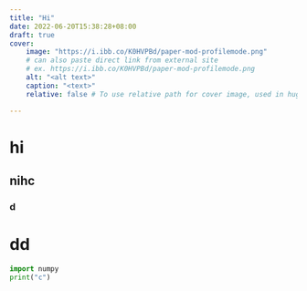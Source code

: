 ```yaml
---
title: "Hi"
date: 2022-06-20T15:38:28+08:00
draft: true
cover:
    image: "https://i.ibb.co/K0HVPBd/paper-mod-profilemode.png"
    # can also paste direct link from external site
    # ex. https://i.ibb.co/K0HVPBd/paper-mod-profilemode.png
    alt: "<alt text>"
    caption: "<text>"
    relative: false # To use relative path for cover image, used in hugo Page-bundles

---
```


# hi 

## nihc 

### d

# dd



```python
import numpy
print("c")
```

